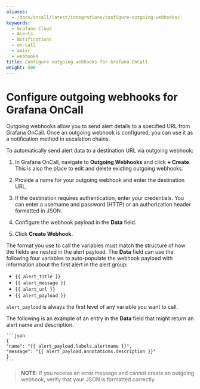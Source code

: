 ```yaml
---
aliases:
  - /docs/oncall/latest/integrations/configure-outgoing-webhooks/
keywords:
  - Grafana Cloud
  - Alerts
  - Notifications
  - on-call
  - amixr
  - webhooks
title: Configure outgoing webhooks for Grafana OnCall
weight: 500
---
```


# Configure outgoing webhooks for Grafana OnCall

Outgoing webhooks allow you to send alert details to a specified URL from Grafana OnCall. Once an outgoing webhook is configured, you can use it as a notification method in escalation chains.

To automatically send alert data to a destination URL via outgoing webhook:

1. In Grafana OnCall, navigate to **Outgoing Webhooks** and click **+ Create**.
   This is also the place to edit and delete existing outgoing webhooks.

2. Provide a name for your outgoing webhook and enter the destination URL.

3. If the destination requires authentication, enter your credentials.
   You can enter a username and password (HTTP) or an authorization header formatted in JSON.

4. Configure the webhook payload in the **Data** field.
5. Click **Create Webhook**.

The format you use to call the variables must match the structure of how the fields are nested in the alert payload. The **Data** field can use the following four variables to auto-populate the webhook payload with information about the first alert in the alert group:

- `{{ alert_title }}`
- `{{ alert_message }}`
- `{{ alert_url }}`
- `{{ alert_payload }}`
  <br>

`alert_payload` is always the first level of any variable you want to call.

The following is an example of an entry in the **Data** field that might return an alert name and description.

    ```json
    {
    "name": "{{ alert_payload.labels.alertname }}",
    "message": "{{ alert_payload.annotations.description }}"
    }
    ```

> **NOTE:** If you receive an error message and cannot create an outgoing webhook, verify that your JSON is formatted correctly.
